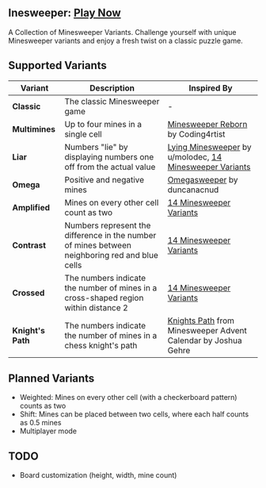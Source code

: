 ## Inesweeper: [Play Now](https://inesweeper.vercel.app/)
A Collection of Minesweeper Variants. Challenge yourself with unique Minesweeper variants and enjoy a fresh twist on a classic puzzle game.

## Supported Variants
| Variant         | Description                                                                 | Inspired By                                                                 |
|-----------------|-----------------------------------------------------------------------------|-----------------------------------------------------------------------------|
| **Classic**     | The classic Minesweeper game                                                | -                                                                           |
| **Multimines**  | Up to four mines in a single cell                                           | [Minesweeper Reborn](https://coding4rtist.itch.io/minesweeper-reborn) by Coding4rtist |
| **Liar**        | Numbers "lie" by displaying numbers one off from the actual value           | [Lying Minesweeper](https://www.reddit.com/r/playmygame/comments/38l2n8/completed_web_lying_minesweeper/) by u/molodec, [14 Minesweeper Variants](https://store.steampowered.com/app/1865060/14_Minesweeper_Variants/) |
| **Omega**       | Positive and negative mines                                                 | [Omegasweeper](https://duncanacnud.itch.io/omegasweeper) by duncanacnud      |
| **Amplified**   | Mines on every other cell count as two                                      | [14 Minesweeper Variants](https://store.steampowered.com/app/1865060/14_Minesweeper_Variants/) |
| **Contrast**    | Numbers represent the difference in the number of mines between neighboring red and blue cells | [14 Minesweeper Variants](https://store.steampowered.com/app/1865060/14_Minesweeper_Variants/) |
| **Crossed**     | The numbers indicate the number of mines in a cross-shaped region within distance 2 | [14 Minesweeper Variants](https://store.steampowered.com/app/1865060/14_Minesweeper_Variants/) |
| **Knight's Path** | The numbers indicate the number of mines in a chess knight's path        | [Knights Path](https://heptaveegesimal.com/2018/advent-calendar/) from Minesweeper Advent Calendar by Joshua Gehre |


## Planned Variants
- Weighted: Mines on every other cell (with a checkerboard pattern) counts as two
- Shift: Mines can be placed between two cells, where each half counts as 0.5 mines
- Multiplayer mode

## TODO
- Board customization (height, width, mine count)

